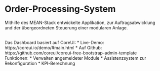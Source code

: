 # Order-Processing-System

Mithilfe des MEAN-Stack entwickelte Applikation, zur Auftragsabwicklung und der übergeordneten Steuerung einer modularen Anlage.

<br/>
Das Dashboard basiert auf CoreUI:
* Live-Demo: https://coreui.io/demo/#main.html
* Auf Github: https://github.com/coreui/coreui-free-bootstrap-admin-template

<br/>
Funktionen:
* Verwalten angemeldeter Module
* Assistenzsystem zur Rekonfiguration
* KPI-Berechnung
